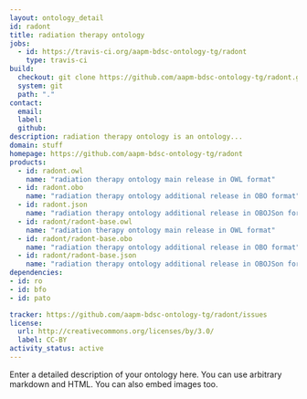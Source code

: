 ```yaml
---
layout: ontology_detail
id: radont
title: radiation therapy ontology
jobs:
  - id: https://travis-ci.org/aapm-bdsc-ontology-tg/radont
    type: travis-ci
build:
  checkout: git clone https://github.com/aapm-bdsc-ontology-tg/radont.git
  system: git
  path: "."
contact:
  email: 
  label: 
  github: 
description: radiation therapy ontology is an ontology...
domain: stuff
homepage: https://github.com/aapm-bdsc-ontology-tg/radont
products:
  - id: radont.owl
    name: "radiation therapy ontology main release in OWL format"
  - id: radont.obo
    name: "radiation therapy ontology additional release in OBO format"
  - id: radont.json
    name: "radiation therapy ontology additional release in OBOJSon format"
  - id: radont/radont-base.owl
    name: "radiation therapy ontology main release in OWL format"
  - id: radont/radont-base.obo
    name: "radiation therapy ontology additional release in OBO format"
  - id: radont/radont-base.json
    name: "radiation therapy ontology additional release in OBOJSon format"
dependencies:
- id: ro
- id: bfo
- id: pato

tracker: https://github.com/aapm-bdsc-ontology-tg/radont/issues
license:
  url: http://creativecommons.org/licenses/by/3.0/
  label: CC-BY
activity_status: active
---
```


Enter a detailed description of your ontology here. You can use arbitrary markdown and HTML.
You can also embed images too.


